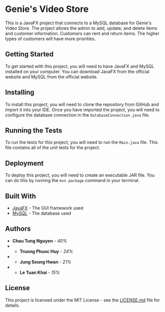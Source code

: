 # Genie's Video Store

This is a JavaFX project that connects to a MySQL database for Genie's Video Store. The project allows the admin to add, update, and delete items and customer information. Customers can rent and return items. The higher types of customers will have more priorities.

## Getting Started

To get started with this project, you will need to have JavaFX and MySQL installed on your computer. You can download JavaFX from the official website and MySQL from the official website.

## Installing

To install this project, you will need to clone the repository from GitHub and import it into your IDE. Once you have imported the project, you will need to configure the database connection in the `DatabaseConnection.java` file.

## Running the Tests

To run the tests for this project, you will need to run the `Main.java` file. This file contains all of the unit tests for the project.

## Deployment

To deploy this project, you will need to create an executable JAR file. You can do this by running the `mvn package` command in your terminal.

## Built With

* [JavaFX](https://openjfx.io/) - The GUI framework used
* [MySQL](https://www.mysql.com/) - The database used

## Authors

* **Chau Tung Nguyen** - *40%*
* * **Truong Phuoc Huy** - *24%*
* * **Jung Seung Hwan** - *21%*
* * **Le Tuan Khai** - *15%*

## License

This project is licensed under the MIT License - see the [LICENSE.md](LICENSE.md) file for details.
